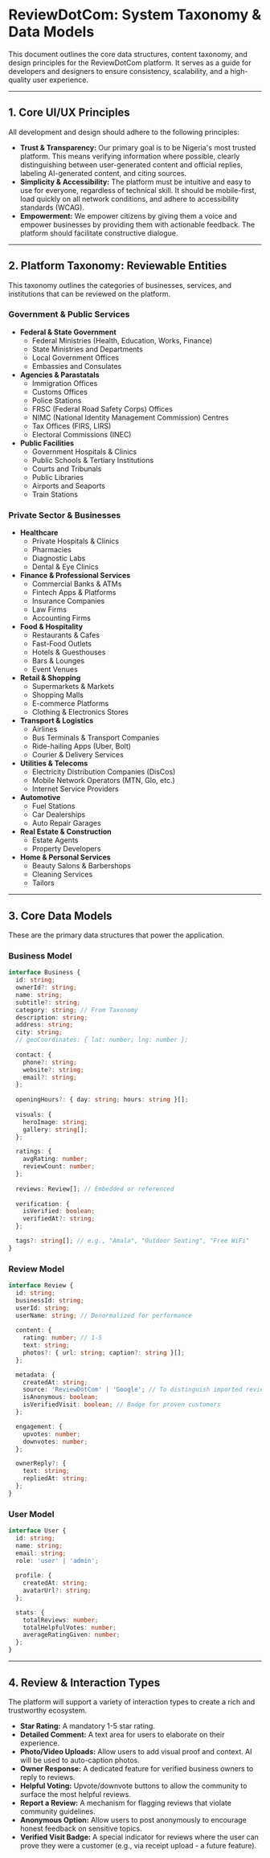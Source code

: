 # ReviewDotCom: System Taxonomy & Data Models

This document outlines the core data structures, content taxonomy, and design principles for the ReviewDotCom platform. It serves as a guide for developers and designers to ensure consistency, scalability, and a high-quality user experience.

---

## 1. Core UI/UX Principles

All development and design should adhere to the following principles:

-   **Trust & Transparency:** Our primary goal is to be Nigeria's most trusted platform. This means verifying information where possible, clearly distinguishing between user-generated content and official replies, labeling AI-generated content, and citing sources.
-   **Simplicity & Accessibility:** The platform must be intuitive and easy to use for everyone, regardless of technical skill. It should be mobile-first, load quickly on all network conditions, and adhere to accessibility standards (WCAG).
-   **Empowerment:** We empower citizens by giving them a voice and empower businesses by providing them with actionable feedback. The platform should facilitate constructive dialogue.

---

## 2. Platform Taxonomy: Reviewable Entities

This taxonomy outlines the categories of businesses, services, and institutions that can be reviewed on the platform.

### Government & Public Services
-   **Federal & State Government**
    -   Federal Ministries (Health, Education, Works, Finance)
    -   State Ministries and Departments
    -   Local Government Offices
    -   Embassies and Consulates
-   **Agencies & Parastatals**
    -   Immigration Offices
    -   Customs Offices
    -   Police Stations
    -   FRSC (Federal Road Safety Corps) Offices
    -   NIMC (National Identity Management Commission) Centres
    -   Tax Offices (FIRS, LIRS)
    -   Electoral Commissions (INEC)
-   **Public Facilities**
    -   Government Hospitals & Clinics
    -   Public Schools & Tertiary Institutions
    -   Courts and Tribunals
    -   Public Libraries
    -   Airports and Seaports
    -   Train Stations

### Private Sector & Businesses
-   **Healthcare**
    -   Private Hospitals & Clinics
    -   Pharmacies
    -   Diagnostic Labs
    -   Dental & Eye Clinics
-   **Finance & Professional Services**
    -   Commercial Banks & ATMs
    -   Fintech Apps & Platforms
    -   Insurance Companies
    -   Law Firms
    -   Accounting Firms
-   **Food & Hospitality**
    -   Restaurants & Cafes
    -   Fast-Food Outlets
    -   Hotels & Guesthouses
    -   Bars & Lounges
    -   Event Venues
-   **Retail & Shopping**
    -   Supermarkets & Markets
    -   Shopping Malls
    -   E-commerce Platforms
    -   Clothing & Electronics Stores
-   **Transport & Logistics**
    -   Airlines
    -   Bus Terminals & Transport Companies
    -   Ride-hailing Apps (Uber, Bolt)
    -   Courier & Delivery Services
-   **Utilities & Telecoms**
    -   Electricity Distribution Companies (DisCos)
    -   Mobile Network Operators (MTN, Glo, etc.)
    -   Internet Service Providers
-   **Automotive**
    -   Fuel Stations
    -   Car Dealerships
    -   Auto Repair Garages
-   **Real Estate & Construction**
    -   Estate Agents
    -   Property Developers
-   **Home & Personal Services**
    -   Beauty Salons & Barbershops
    -   Cleaning Services
    -   Tailors

---

## 3. Core Data Models

These are the primary data structures that power the application.

### Business Model
```typescript
interface Business {
  id: string;
  ownerId?: string;
  name: string;
  subtitle?: string;
  category: string; // From Taxonomy
  description: string;
  address: string;
  city: string;
  // geoCoordinates: { lat: number; lng: number };
  
  contact: {
    phone?: string;
    website?: string;
    email?: string;
  };
  
  openingHours?: { day: string; hours: string }[];
  
  visuals: {
    heroImage: string;
    gallery: string[];
  };

  ratings: {
    avgRating: number;
    reviewCount: number;
  };
  
  reviews: Review[]; // Embedded or referenced
  
  verification: {
    isVerified: boolean;
    verifiedAt?: string;
  };

  tags?: string[]; // e.g., "Amala", "Outdoor Seating", "Free WiFi"
}
```

### Review Model
```typescript
interface Review {
  id: string;
  businessId: string;
  userId: string;
  userName: string; // Denormalized for performance
  
  content: {
    rating: number; // 1-5
    text: string;
    photos?: { url: string; caption?: string }[];
  };

  metadata: {
    createdAt: string;
    source: 'ReviewDotCom' | 'Google'; // To distinguish imported reviews
    isAnonymous: boolean;
    isVerifiedVisit: boolean; // Badge for proven customers
  };

  engagement: {
    upvotes: number;
    downvotes: number;
  };

  ownerReply?: {
    text: string;
    repliedAt: string;
  };
}
```

### User Model
```typescript
interface User {
  id: string;
  name: string;
  email: string;
  role: 'user' | 'admin';
  
  profile: {
    createdAt: string;
    avatarUrl?: string;
  };

  stats: {
    totalReviews: number;
    totalHelpfulVotes: number;
    averageRatingGiven: number;
  };
}
```

---

## 4. Review & Interaction Types

The platform will support a variety of interaction types to create a rich and trustworthy ecosystem.

-   **Star Rating:** A mandatory 1-5 star rating.
-   **Detailed Comment:** A text area for users to elaborate on their experience.
-   **Photo/Video Uploads:** Allow users to add visual proof and context. AI will be used to auto-caption photos.
-   **Owner Response:** A dedicated feature for verified business owners to reply to reviews.
-   **Helpful Voting:** Upvote/downvote buttons to allow the community to surface the most helpful reviews.
-   **Report a Review:** A mechanism for flagging reviews that violate community guidelines.
-   **Anonymous Option:** Allow users to post anonymously to encourage honest feedback on sensitive topics.
-   **Verified Visit Badge:** A special indicator for reviews where the user can prove they were a customer (e.g., via receipt upload - a future feature).
